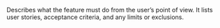 Describes what the feature must do from the user’s point of view. It lists user stories, acceptance criteria, and any limits or exclusions.
